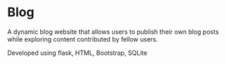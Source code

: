 # Blog
A dynamic blog website that  allows users to publish their own blog posts while exploring content contributed by fellow users.

Developed using flask, HTML, Bootstrap, SQLite
